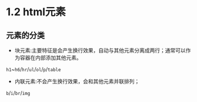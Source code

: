 # 1.2 html元素
## 元素的分类
* 块元素:主要特征是会产生换行效果，自动与其他元素分离成两行；通常可以作为容器在内部添加其他元素。

`h1`~`h6`/`hr`/`ul`/`ol`/`p`/`table`

* 内联元素:不会产生换行效果，会和其他元素并联排列；

`b`/`i`/`br`/`img`
